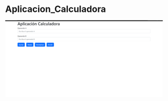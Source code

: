 # Aplicacion_Calculadora

![cover](https://github.com/Alejandra-Lopez17/Aplicacion_Calculadora/blob/Alejandra-Lopez17/Aplicacion%20calculadora.png)
